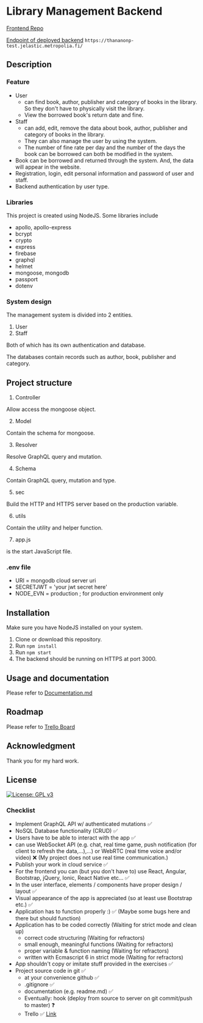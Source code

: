 # Library Management Backend

[Frontend Repo](https://github.com/thananonp/server-side-scripting-project-backend)

[Endpoint of deployed backend](https://thananonp-test.jelastic.metropolia.fi/) `https://thananonp-test.jelastic.metropolia.fi/`

## Description

### Feature

* User
    * can find book, author, publisher and category of books in the library. So they don't have to physically visit the
      library.
    * View the borrowed book's return date and fine.
* Staff
    * can add, edit, remove the data about book, author, publisher and category of books in the library.
    * They can also manage the user by using the system.
    * The number of fine rate per day and the number of the days the book can be borrowed can both be modified in the
      system.
* Book can be borrowed and returned through the system. And, the data will appear in the website.
* Registration, login, edit personal information and password of user and staff.
* Backend authentication by user type.

### Libraries

This project is created using NodeJS. Some libraries include

* apollo, apollo-express
* bcrypt
* crypto
* express
* firebase
* graphql
* helmet
* mongoose, mongodb
* passport
* dotenv

### System design

The management system is divided into 2 entities.

1. User
2. Staff

Both of which has its own authentication and database.

The databases contain records such as author, book, publisher and category.

## Project structure

1. Controller

Allow access the mongoose object.

2. Model

Contain the schema for mongoose.

3. Resolver

Resolve GraphQL query and mutation.

4. Schema

Contain GraphQL query, mutation and type.

5. sec

Build the HTTP and HTTPS server based on the production variable.

6. utils

Contain the utility and helper function.

7. app.js

is the start JavaScript file.

### .env file

* URI = mongodb cloud server uri
* SECRETJWT = 'your jwt secret here'
* NODE_EVN = production ; for production environment only

## Installation

Make sure you have NodeJS installed on your system.

1. Clone or download this repository.
2. Run `npm install`
3. Run `npm start`
4. The backend should be running on HTTPS at port 3000.

## Usage and documentation

Please refer to [Documentation.md](Documentation.md)

## Roadmap

Please refer to [Trello Board](https://trello.com/b/sHWITl32/server-side-scripting-frameworks)

## Acknowledgment

Thank you for my hard work.

## License

[![License: GPL v3](https://img.shields.io/badge/License-GPLv3-blue.svg)](https://www.gnu.org/licenses/gpl-3.0)

### Checklist

* Implement GraphQL API w/ authenticated mutations ✅
* NoSQL Database functionality (CRUD) ✅
* Users have to be able to interact with the app ✅
* can use WebSocket API (e.g. chat, real time game, push notification (for client to refresh the data,...),...) or
  WebRTC (real time voice and/or video) ❌ (My project does not use real time communication.)
* Publish your work in cloud service ✅
* For the frontend you can (but you don't have to) use React, Angular, Bootstrap, jQuery, Ionic, React Native etc... ✅
* In the user interface, elements / components have proper design / layout ✅
* Visual appearance of the app is appreciated  (so at least use Bootstrap etc.) ✅
* Application has to function properly :) ✅ (Maybe some bugs here and there but should function)
* Application has to be coded correctly (Waiting for strict mode and clean up)
    * correct code structuring (Waiting for refractors)
    * small enough, meaningful functions (Waiting for refractors)
    * proper variable & function naming (Waiting for refractors)
    * written with Ecmascript 6 in strict mode (Waiting for refractors)
* App shouldn't copy or imitate stuff provided in the exercises ✅
* Project source code in git ✅
    * at your convenience github ✅
    * .gitignore ✅
    * documentation (e.g. readme.md) ✅
    * Eventually: hook (deploy from source to server on git commit/push to master) ❓
    * Trello ✅ [Link](https://trello.com/b/sHWITl32/server-side-scripting-frameworks)
